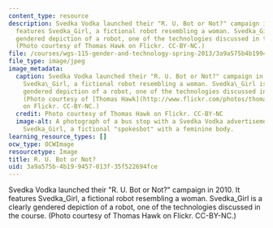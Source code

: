 ```yaml
---
content_type: resource
description: Svedka Vodka launched their "R. U. Bot or Not?" campaign in 2010. It
  features Svedka_Girl, a fictional robot resembling a woman. Svedka_Girl is a clearly
  gendered depiction of a robot, one of the technologies discussed in the course.
  (Photo courtesy of Thomas Hawk on Flickr. CC-BY-NC.)
file: /courses/wgs-115-gender-and-technology-spring-2013/3a9a575b4b199457013f35f522694fce_wgs-115s13-th.jpg
file_type: image/jpeg
image_metadata:
  caption: Svedka Vodka launched their "R. U. Bot or Not?" campaign in 2010. It features
    Svedka\_Girl, a fictional robot resembling a woman. Svedka\_Girl is a clearly
    gendered depiction of a robot, one of the technologies discussed in the course.
    (Photo courtesy of [Thomas Hawk](http://www.flickr.com/photos/thomashawk/9706507258/)
    on Flickr. CC-BY-NC.)
  credit: Photo courtesy of Thomas Hawk on Flickr. CC-BY-NC
  image-alt: A photograph of a bus stop with a Svedka Vodka advertisement featuring
    Svedka_Girl, a fictional "spokesbot" with a feminine body.
learning_resource_types: []
ocw_type: OCWImage
resourcetype: Image
title: R. U. Bot or Not?
uid: 3a9a575b-4b19-9457-013f-35f522694fce
---
```

Svedka Vodka launched their "R. U. Bot or Not?" campaign in 2010. It features Svedka_Girl, a fictional robot resembling a woman. Svedka_Girl is a clearly gendered depiction of a robot, one of the technologies discussed in the course. (Photo courtesy of Thomas Hawk on Flickr. CC-BY-NC.)

